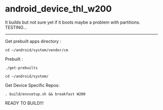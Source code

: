 # android_device_thl_w200
It builds but not sure yet if it boots maybe a problem with partitions. TESTING...

-----

  Get prebuilt apps directory :

    cd ~/android/system/vendor/cm

Prebuilt :

    ./get-prebuilts

    cd ~/android/system/

Get Device Specific Repos:

    . build/envsetup.sh && breakfast W200

READY TO BUILD!!!
